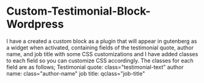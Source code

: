 # Custom-Testimonial-Block-Wordpress
I have a created a custom block as a plugin that will appear in gutenberg as a widget when activated, containing fields of the testimonial quote, author name, and job title with some CSS customizations and I have added classes to each field so you can customize CSS accordingly. The classes for each field are as follows;
Testimonial quote: class="testimonial-text"
author name:  class="author-name"
job title:    qclass="job-title"
